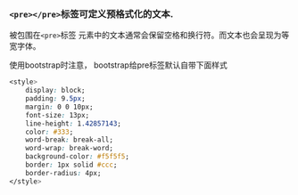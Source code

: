 ### `<pre></pre>`标签可定义预格式化的文本.

被包围在`<pre>`标签 元素中的文本通常会保留空格和换行符。而文本也会呈现为等宽字体。

使用bootstrap时注意， bootstrap给pre标签默认自带下面样式

```css
<style>    
    display: block;
    padding: 9.5px;
    margin: 0 0 10px;
    font-size: 13px;
    line-height: 1.42857143;
    color: #333;
    word-break: break-all;
    word-wrap: break-word;
    background-color: #f5f5f5;
    border: 1px solid #ccc;
    border-radius: 4px;
</style>
```



